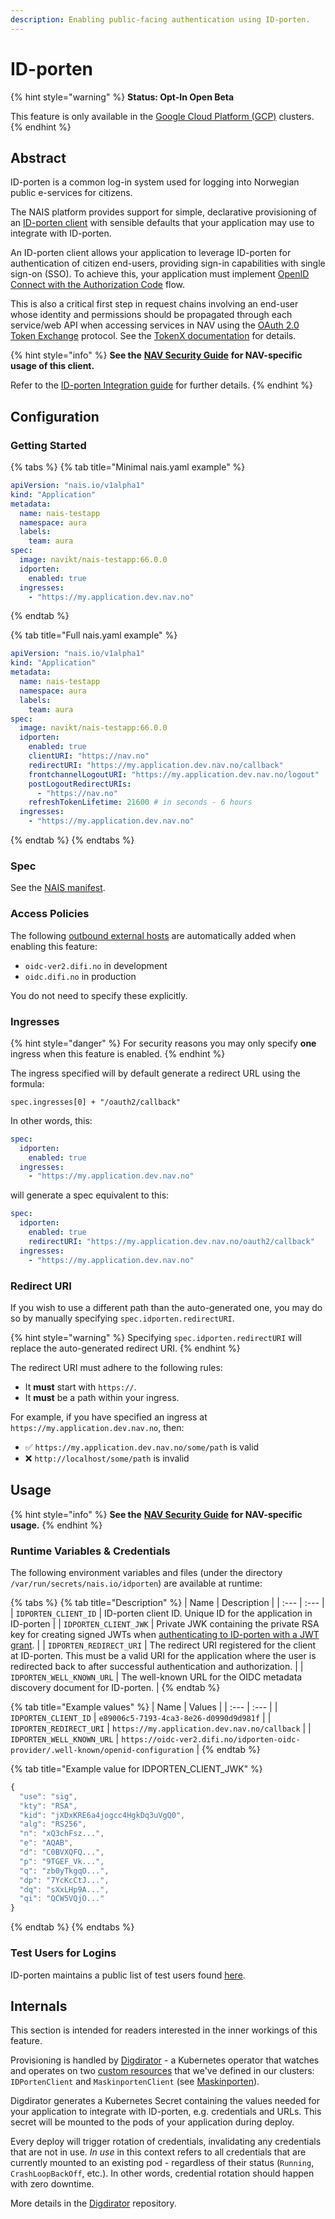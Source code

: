 ```yaml
---
description: Enabling public-facing authentication using ID-porten.
---
```


# ID-porten

{% hint style="warning" %}
**Status: Opt-In Open Beta**

This feature is only available in the [Google Cloud Platform \(GCP\)](../../clusters/gcp.md) clusters.
{% endhint %}

## Abstract

ID-porten is a common log-in system used for logging into Norwegian public e-services for citizens.

The NAIS platform provides support for simple, declarative provisioning of an [ID-porten client](https://difi.github.io/felleslosninger/oidc_index.html) with sensible defaults that your application may use to integrate with ID-porten.

An ID-porten client allows your application to leverage ID-porten for authentication of citizen end-users, providing sign-in capabilities with single sign-on \(SSO\). To achieve this, your application must implement [OpenID Connect with the Authorization Code](https://difi.github.io/felleslosninger/oidc_guide_idporten.html) flow.

This is also a critical first step in request chains involving an end-user whose identity and permissions should be propagated through each service/web API when accessing services in NAV using the [OAuth 2.0 Token Exchange](https://www.rfc-editor.org/rfc/rfc8693.html) protocol. See the [TokenX documentation](tokenx.md) for details.

{% hint style="info" %}
**See the** [**NAV Security Guide**](https://security.labs.nais.io/) **for NAV-specific usage of this client.**

Refer to the [ID-porten Integration guide](https://difi.github.io/felleslosninger/oidc_guide_idporten.html) for further details.
{% endhint %}

## Configuration

### Getting Started

{% tabs %}
{% tab title="Minimal nais.yaml example" %}
```yaml
apiVersion: "nais.io/v1alpha1"
kind: "Application"
metadata:
  name: nais-testapp
  namespace: aura
  labels:
    team: aura
spec:
  image: navikt/nais-testapp:66.0.0
  idporten:
    enabled: true
  ingresses:
    - "https://my.application.dev.nav.no"
```
{% endtab %}

{% tab title="Full nais.yaml example" %}
```yaml
apiVersion: "nais.io/v1alpha1"
kind: "Application"
metadata:
  name: nais-testapp
  namespace: aura
  labels:
    team: aura
spec:
  image: navikt/nais-testapp:66.0.0
  idporten:
    enabled: true
    clientURI: "https://nav.no"
    redirectURI: "https://my.application.dev.nav.no/callback"
    frontchannelLogoutURI: "https://my.application.dev.nav.no/logout" 
    postLogoutRedirectURIs:
      - "https://nav.no"
    refreshTokenLifetime: 21600 # in seconds - 6 hours
  ingresses:
    - "https://my.application.dev.nav.no"
```
{% endtab %}
{% endtabs %}

### Spec

See the [NAIS manifest](../../nais-application/nais.yaml/reference.md#spec-idporten).

### Access Policies

The following [outbound external hosts](../../nais-application/access-policy.md#external-services) are automatically added when enabling this feature:

* `oidc-ver2.difi.no` in development
* `oidc.difi.no` in production

You do not need to specify these explicitly.

### Ingresses

{% hint style="danger" %}
For security reasons you may only specify **one** ingress when this feature is enabled.
{% endhint %}

The ingress specified will by default generate a redirect URL using the formula:

```text
spec.ingresses[0] + "/oauth2/callback"
```

In other words, this:

```yaml
spec:
  idporten:
    enabled: true
  ingresses:
    - "https://my.application.dev.nav.no"
```

will generate a spec equivalent to this:

```yaml
spec:
  idporten:
    enabled: true
    redirectURI: "https://my.application.dev.nav.no/oauth2/callback"
  ingresses:
    - "https://my.application.dev.nav.no"
```

### Redirect URI

If you wish to use a different path than the auto-generated one, you may do so by manually specifying `spec.idporten.redirectURI`.

{% hint style="warning" %}
Specifying `spec.idporten.redirectURI` will replace the auto-generated redirect URI.
{% endhint %}

The redirect URI must adhere to the following rules:

* It **must** start with `https://`.
* It **must** be a path within your ingress.

For example, if you have specified an ingress at `https://my.application.dev.nav.no`, then:

* ✅ `https://my.application.dev.nav.no/some/path` is valid
* ❌ `http://localhost/some/path` is invalid 

## Usage

{% hint style="info" %}
**See the** [**NAV Security Guide**](https://security.labs.nais.io/) **for NAV-specific usage.**
{% endhint %}

### Runtime Variables & Credentials

The following environment variables and files \(under the directory `/var/run/secrets/nais.io/idporten`\) are available at runtime:

{% tabs %}
{% tab title="Description" %}
| Name | Description |
| :--- | :--- |
| `IDPORTEN_CLIENT_ID` | ID-porten client ID. Unique ID for the application in ID-porten |
| `IDPORTEN_CLIENT_JWK` | Private JWK containing the private RSA key for creating signed JWTs when [authenticating to ID-porten with a JWT grant](https://difi.github.io/felleslosninger/oidc_guide_idporten.html#klientautentisering-med-jwt-token). |
| `IDPORTEN_REDIRECT_URI` | The redirect URI registered for the client at ID-porten. This must be a valid URI for the application where the user is redirected back to after successful authentication and authorization. |
| `IDPORTEN_WELL_KNOWN_URL` | The well-known URL for the OIDC metadata discovery document for ID-porten. |
{% endtab %}

{% tab title="Example values" %}
| Name | Values |
| :--- | :--- |
| `IDPORTEN_CLIENT_ID` | `e89006c5-7193-4ca3-8e26-d0990d9d981f` |
| `IDPORTEN_REDIRECT_URI` | `https://my.application.dev.nav.no/callback` |
| `IDPORTEN_WELL_KNOWN_URL` | `https://oidc-ver2.difi.no/idporten-oidc-provider/.well-known/openid-configuration` |
{% endtab %}

{% tab title="Example value for IDPORTEN\_CLIENT\_JWK" %}
```javascript
{
  "use": "sig",
  "kty": "RSA",
  "kid": "jXDxKRE6a4jogcc4HgkDq3uVgQ0",
  "alg": "RS256",
  "n": "xQ3chFsz...",
  "e": "AQAB",
  "d": "C0BVXQFQ...",
  "p": "9TGEF_Vk...",
  "q": "zb0yTkgqO...",
  "dp": "7YcKcCtJ...",
  "dq": "sXxLHp9A...",
  "qi": "QCW5VQjO..."
}
```
{% endtab %}
{% endtabs %}

### Test Users for Logins

ID-porten maintains a public list of test users found [here](https://difi.github.io/felleslosninger/idporten_testbrukere.html).

## Internals

This section is intended for readers interested in the inner workings of this feature.

Provisioning is handled by [Digdirator](https://github.com/nais/digdirator) - a Kubernetes operator that watches and operates on two [custom resources](https://kubernetes.io/docs/concepts/extend-kubernetes/api-extension/custom-resources/) that we've defined in our clusters: `IDPortenClient` and `MaskinportenClient` \(see [Maskinporten](maskinporten.md)\).

Digdirator generates a Kubernetes Secret containing the values needed for your application to integrate with ID-porten, e.g. credentials and URLs. This secret will be mounted to the pods of your application during deploy.

Every deploy will trigger rotation of credentials, invalidating any credentials that are not in use. _In use_ in this context refers to all credentials that are currently mounted to an existing pod - regardless of their status \(`Running`, `CrashLoopBackOff`, etc.\). In other words, credential rotation should happen with zero downtime.

More details in the [Digdirator](https://github.com/nais/digdirator) repository.
